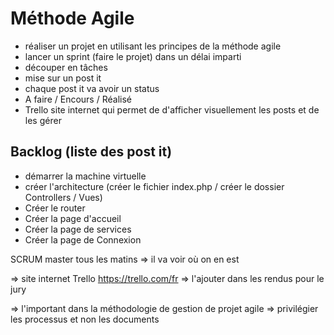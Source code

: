 # Méthode Agile

- réaliser un projet en utilisant les principes de la méthode agile 
- lancer un sprint (faire le projet) dans un délai imparti
- découper en tâches 
- mise sur un post it 
- chaque post it va avoir un status 
- A faire / Encours / Réalisé
- Trello site internet qui permet de d'afficher visuellement les posts et de les gérer

## Backlog (liste des post it)

- démarrer la machine virtuelle 
- créer l'architecture (créer le fichier index.php / créer le dossier Controllers / Vues)
- Créer le router 
- Créer la page d'accueil
- Créer la page de services
- Créer la page de Connexion

SCRUM master 
tous les matins => il va voir où on en est 

=> site internet Trello https://trello.com/fr
=> l'ajouter dans les rendus pour le jury 

=> l'important dans la méthodologie de gestion de projet agile => privilégier les processus et non les documents 
